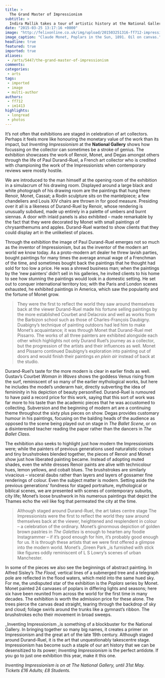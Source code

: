 ```yaml
---
title: >
  The Grand Master of Impressionism
subtitle: >
  Indira Mallik takes a tour of artistic history at the National Gallery
date: "2015-03-25 13:17:16 +0000"
image: "http://felixonline.co.uk/img/upload/201503251316-ff712-impressionism-x8659.pr.jpg"
image_caption: "Claude Monet, Poplars in the Sun, 1891. Oil on canvas."
headline: true
featured: true
imported: true
aliases:
 - /arts/5447/the-grand-master-of-impressionism
comments:
categories:
 - arts
tags:
 - imported
 - image
 - multi-author
authors:
 - ff712
 - im1413
highlights:
 - longread
 - photos
---
```


It’s not often that exhibitions are staged in celebration of art collectors. Perhaps it feels more like honouring the monetary value of the work than its impact, but _Inventing Impressionism_ at the __National Gallery__ shows how focussing on the collector can sometimes be a stroke of genius. The exhibition showcases the work of Renoir, Monet, and Degas amongst others through the life of Paul Durand-Ruel, a French art collector who is credited with championing the work of the Impressionists when contemporary reviews were mostly hostile.

We are introduced to the man himself at the opening room of the exhibition in a simulacrum of his drawing room. Displayed around a large black and white photograph of his drawing room are the paintings that hung there: Renoir, Monet, Cassat; a Rodin sculpture sits on the mantelpiece; a few chandeliers and Louis XIV chairs are thrown in for good measure. Presiding over it all is a likeness of Durand-Ruel by Renoir, whose rendering is unusually subdued, made up entirely in a palette of umbers and burnt siennas. A door with inlaid panels is also exhibited – made remarkable by the fact that they were decorated by Monet with small paintings of chrysanthemums and apples. Durand-Ruel wanted to show clients that they could display art in the unlikeliest of places.

Through the exhibition the image of Paul Durand-Ruel emerges not so much as the inventor of Impressionism, but as the inventor of the modern art world we know today. As a proto-modern art dealer he threw lavish parties, bought paintings for many times the average annual wage of a Frenchman of the time, and sometimes bought back the paintings that he thought had sold for too low a price. He was a shrewd business man; when the paintings by the ‘new painters’ didn’t sell in his galleries, he invited clients to his home to see how stunning the paintings would look in a domestic setting. He set out to conquer international territory too; with the Paris and London scenes exhausted, he exhibited paintings in America, which saw the popularity and the fortune of Monet grow.
> They were the first to reflect the world they saw around themselves back at the viewer
Durand-Ruel made his fortune selling paintings by the more established Courbet and Delacroix and well as works from the Barbizon school such as those of Charles-François Daubigny. Duabigny’s technique of painting outdoors had led him to make Monet’s acquaintance; it was through Monet that Durand-Ruel met Pissarro. The works of all three painters are exhibited alongside each other which highlights not only Durand Ruel’s journey as a collector, but the progression of the artists and their influences as well. Monet and Pissarro continued Daubigny’s exploration into painting out of doors and would finish their paintings _en plein air_ instead of back at the studio.

Durand-Ruel’s taste for the more modern is clear in earlier finds as well. Gustav’s Courbet _Woman in Waves_ shows the goddess Venus rising from the surf, reminiscent of so many of the earlier mythological works, but here he includes the model’s underarm hair, directly subverting the idea of femininity in his depiction of beauty personified. Durand-Ruel is rumoured to have paid a record price for this work, saying that this sort of work was far more to his taste than the academic pieces that he was accustomed to collecting. Subversion and the beginning of modern art are a continuing theme throughout the sixty plus pieces on show. Degas provides customary humour in his paintings, focusing on the balding heads of the audience as opposed to the scene being played out on stage in _The Ballet Scene_, or on a disinterested teacher reading the paper rather than the dancers in _The Ballet Class_.

The exhibition also seeks to highlight just how modern the Impressionists were; while the painters of previous generations used naturalistic colours and tiny brushstrokes blended together, the pieces of Renoir and Monet show just how liberated painting became. Instead of adopting muted shades, even the white dresses Renoir paints are alive with technicolour hues, lemon yellows, and cobalt blues. The brushstrokes are similarly vivacious – visceral daubs rather than layers and layers of gossamer fine renderings of colour. Even the subject matter is modern. Setting aside the previous generations’ fondness for staged portraiture, mythological or biblical scenes, we are presented with scenes of contemporary suburbs, city life; Monet’s loose brushwork in his numerous paintings that depict the Thames echo the veil like fog that permeated the city at the time.
> Although staged around Durand-Ruel, the art takes centre stage
The Impressionists were the first to reflect the world they saw around themselves back at the viewer, heightened and resplendent in colour – a celebration of the ordinary. Monet’s ginormous depiction of golden brown pastries in _The Galettes_ is enough to hearten any foodie Instagrammer – if it’s good enough for him, it’s probably good enough for us. It is through these artists that we were first offered a glimpse into the modern world. Monet’s _Green Park _is furnished with stick like figures oddly reminiscent of L S Lowry’s scenes of urban Manchester.

In some of the pieces we also see the beginnings of abstract painting. In Alfred Sisley’s _The Flood,_ vertical lines of a submerged tree and a telegraph pole are reflected in the flood waters, which meld into the same hued sky. For me, the undisputed star of the exhibition is the _Poplars_ series by Monet. Monet painted 24 canvases of poplars in differing lights and seasons; here six have been reunited from across the world for the first time in many decades. The exhibition is worth the admission price for these alone. The trees pierce the canvas dead straight, tearing through the backdrop of sky and cloud; foliage swirls around the trunks like a gymnast’s ribbon. The brushstrokes echo their movement in broad sweeps.

_Inventing Impressionism _is something of a blockbuster for the National Gallery. In bringing together so many big names, it creates a primer on Impressionism and the great art of the late 19th century. Although staged around Durand-Ruel, it is the art that unquestionably takescentre stage. Impressionism has become such a staple of our art history that we can be desensitized to its power; _Inventing Impressionism_ is the perfect antidote. If you go to just one exhibition this year, make it this one.

_Inventing Impressionism is on at The National Gallery, until 31st May. Tickets £16 Adults; £8 Students._
